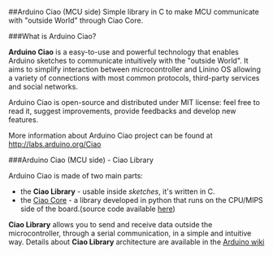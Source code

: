 ##Arduino Ciao (MCU side)
Simple library in C to make MCU communicate with "outside World" through Ciao Core.

###What is Arduino Ciao?

**Arduino Ciao** is a easy-to-use and powerful technology that enables Arduino sketches to communicate intuitively with the "outside World". It aims to simplify interaction between microcontroller and Linino OS allowing a variety of connections with most common protocols, third-party services and social networks.

Arduino Ciao is open-source and distributed under MIT license: feel free to read it, suggest improvements, provide feedbacks and develop new features.

More information about Arduino Ciao project can be found at http://labs.arduino.org/Ciao

###Arduino Ciao (MCU side) - Ciao Library

Arduino Ciao is made of two main parts:
 * the **Ciao Library** - usable inside *sketches*, it's written in C.
 * the [Ciao Core](http://labs.arduino.org/Ciao+CPU) - a library developed in python that runs on the CPU/MIPS side of the board.(source code available [here](https://github.com/arduino-org/Ciao+CPU))

**Ciao Library**  allows you to send and receive data outside the microcontroller, through a serial communication, in a simple and intuitive way.
Details about **Ciao Library** architecture are available in the [Arduino wiki](http://labs.arduino.org/Ciao+MCU)
